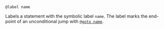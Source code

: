 ```
@label name
```

Labels a statement with the symbolic label `name`. The label marks the end-point of an unconditional jump with [`@goto name`](@ref).
